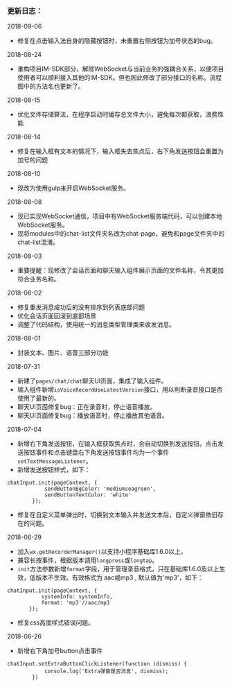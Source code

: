 
### 更新日志：

2018-09-06

- 修复在点击输入法自身的隐藏按钮时，未重置右侧按钮为加号状态的bug。

2018-08-24

- 重构项目IM-SDK部分，解除WebSocket与当前业务的强耦合关系，以便项目使用者可以顺利接入其他的IM-SDK。但也因此修改了部分接口的名称。流程图中的方法名也更新了。

2018-08-15

- 优化文件存储算法，在程序启动时缓存总文件大小，避免每次都获取，浪费性能

2018-08-14

- 修复在输入框有文本的情况下，输入框失去焦点后，右下角发送按钮会重置为加号的问题

2018-08-10

- 现改为使用gulp来开启WebSocket服务。

2018-08-08

- 现已实现WebSocket通信，项目中有WebSocket服务端代码，可以创建本地WebSocket服务。
- 现将modules中的chat-list文件夹名改为chat-page，避免和page文件夹中的chat-list混淆。

2018-08-03
- 重要提醒：现修改了会话页面和聊天输入组件展示页面的文件名称，令其更加符合业务名称。

2018-08-02
- 修复重发消息成功后的没有排序到列表底部问题
- 优化会话页面回滚到底部场景
- 调整了代码结构，使用统一的消息类型管理类来收发消息。

2018-08-01
- 封装文本、图片、语音三部分功能

2018-07-31
 - 新建了`pages/chat/chat`聊天UI页面，集成了输入组件。
 - 输入组件新增`isVoiceRecordUseLatestVersion`接口，用以判断录音接口是否使用了最新的。
 - 聊天UI页面修复bug：正在录音时，停止语音播放。
 - 聊天UI页面修复bug：播放语音时，停止播放其他语音。

2018-07-04
 - 新增右下角发送按钮，在输入框获取焦点时，会自动切换到发送按钮。点击发送按钮事件和点击键盘右下角发送按钮事件均为一个事件`setTextMessageListener`。
 - 新增发送按钮样式，如下：
 ```
 chatInput.init(pageContext, {
             sendButtonBgColor: 'mediumseagreen',
             sendButtonTextColor: 'white'
         });
 ```
 - 修复在自定义菜单弹出时，切换到文本输入并发送文本后，自定义弹窗依旧存在的问题。

2018-06-29
 - 加入`wx.getRecorderManager()`以支持小程序基础库1.6.0以上。
 - 兼容长按事件，根据版本调用`longpress`或`longtap`。
 - `init`方法参数新增`format`字段，用于管理录音格式，只在基础库1.6.0及以上生效，低版本不生效。有效格式为 aac或mp3 , 默认值为'mp3'，如下：
 ```
 chatInput.init(pageContext, {
            systemInfo: systemInfo,
            format: 'mp3'//aac/mp3
        });
 ```
 - 修复css高度样式错误问题。

2018-06-26
 - 新增右下角加号button点击事件
```
chatInput.setExtraButtonClickListener(function (dismiss) {
            console.log('Extra弹窗是否消息', dismiss);
        })
```